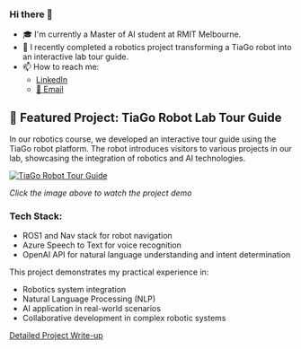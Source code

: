 ### Hi there 👋

- 🎓 I'm currently a Master of AI student at RMIT Melbourne.
- 🤖 I recently completed a robotics project transforming a TiaGo robot into an interactive lab tour guide.
- 📫 How to reach me:
  - [LinkedIn](https://www.linkedin.com/in/tnx/)
  - [📩 Email](mailto:xtruc.tt@gmail.com)

## 🚀 Featured Project: TiaGo Robot Lab Tour Guide

In our robotics course, we developed an interactive tour guide using the TiaGo robot platform. The robot introduces visitors to various projects in our lab, showcasing the integration of robotics and AI technologies.

[![TiaGo Robot Tour Guide](https://img.youtube.com/vi/ieTkyf4QxXE/0.jpg)](https://www.youtube.com/watch?v=ieTkyf4QxXE)

*Click the image above to watch the project demo*

### Tech Stack:
- ROS1 and Nav stack for robot navigation
- Azure Speech to Text for voice recognition
- OpenAI API for natural language understanding and intent determination

This project demonstrates my practical experience in:
- Robotics system integration
- Natural Language Processing (NLP)
- AI application in real-world scenarios
- Collaborative development in complex robotic systems

[Detailed Project Write-up](https://github.com/RonSilverman/TiaGo)
<!--
**xtructt/xtructt** is a ✨ *special* ✨ repository because its `README.md` (this file) appears on your GitHub profile.
-->
